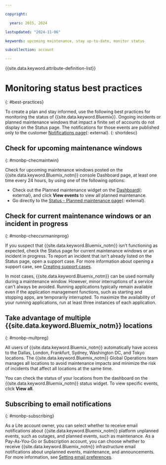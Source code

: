 ```yaml
---

copyright:

  years: 2015, 2024

lastupdated: "2024-11-06"

keywords: upcoming maintenance, stay up-to-date, monitor status

subcollection: account

---
```


{{site.data.keyword.attribute-definition-list}}

# Monitoring status best practices
{: #best-practices}

To create a plan and stay informed, use the following best practices for monitoring the status of {{site.data.keyword.Bluemix}}. Ongoing incidents or planned maintenance windows that impact a finite set of accounts do not display on the Status page. The notifications for those events are published only to the customer [Notifications page](/notifications){: external}.
{: shortdesc}

## Check for upcoming maintenance windows
{: #monbp-checmaintwin}

Check for upcoming maintenance windows posted on the {{site.data.keyword.Bluemix_notm}} console Dashboard page, at least one time every 24 hours, by using one of the following options:

* Check out the Planned maintenance widget on the [Dashboard](https://{DomainName}){: external}, and click **View events** to view all planned maintenance.
* Go directly to the [Status - Planned maintenance page](/status?selected=maintenance){: external}.


## Check for current maintenance windows or an incident in progress
{: #monbp-checcurmaninprog}

If you suspect that {{site.data.keyword.Bluemix_notm}} isn't functioning as expected, check the Status page for current maintenance windows or an incident in progress. To report an incident that isn't already listed on the Status page, open a support case. For more information about opening a support case, see [Creating support cases](/docs/account?topic=account-open-case).

In most cases, {{site.data.keyword.Bluemix_notm}} can be used normally during a maintenance window. However, minor interruptions of a service can't always be avoided. Running applications typically remain available even if the application management functions, such as starting and stopping apps, are temporarily interrupted. To maximize the availability of your running applications, run at least three instances of each application.


## Take advantage of multiple {{site.data.keyword.Bluemix_notm}} locations
{: #monbp-multpreg}

All users of {{site.data.keyword.Bluemix_notm}} automatically have access to the Dallas, London, Frankfurt, Sydney, Washington DC, and Tokyo locations. The {{site.data.keyword.Bluemix_notm}} Global Operations team manages all locations to avoid maintenance impacts and minimize the risk of incidents that affect all locations at the same time.

You can check the status of your locations from the dashboard on the {{site.data.keyword.Bluemix_notm}} status widget. To view specific events, click **View all**.


## Subscribing to email notifications
{: #monbp-subscribing}

As a Lite account owner, you can select whether to receive email notifications about {{site.data.keyword.Bluemix_notm}} platform unplanned events, such as outages, and planned events, such as maintenance. As a Pay-As-You-Go or Subscription account, you can choose whether to receive {{site.data.keyword.Bluemix_notm}} infrastructure email notifications about unplanned events, maintenance, and announcements. For more information, see [Setting email preferences](/docs/account?topic=account-email-prefs).
